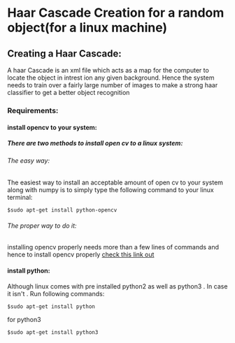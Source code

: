 # Haar Cascade Creation for a random object(for a linux machine)
## Creating a Haar Cascade:
A haar Cascade is an xml file which acts as a map for the computer to locate the object in intrest ion any given background.
Hence the system needs to train over a fairly large number of images to make a strong haar classifier to get a better object recognition
### Requirements:
#### install opencv to your system:
##### There are two methods to install open cv to a linux system:
###### The easy way:
The easiest way to install an acceptable amount of open cv to your system along with numpy is to simply type the following command to your linux terminal:


```$sudo apt-get install python-opencv```

###### The proper way to do it:
installing opencv properly needs more than a few lines of commands and hence to install opencv properly [check this link out](https://docs.opencv.org/3.4/d7/d9f/tutorial_linux_install.html)

#### install python:
Although linux comes with pre installed python2 as well as python3 . In case it isn't . Run following commands:

```$sudo apt-get install python```

for python3

```$sudo apt-get install python3```


